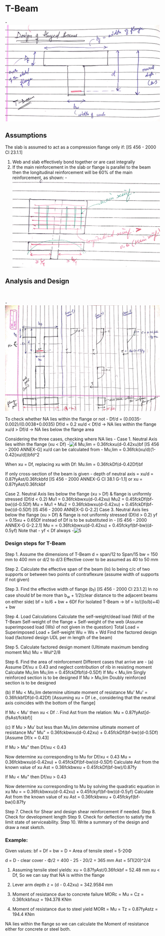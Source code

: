 # T-Beam
-![1](introimg1.jpg)
## Assumptions 
The slab is assumed to act as a compression flange only if: [IS 456 - 2000 Cl 23.1.1]
  1. Web and slab effectively bond together or are cast integrally
  2. If the main reinforcement in the slab or flange is parallel to the beam then the longitudinal reinforcement will be 60% of the main reinforcement, as shown:
     -![2](23.1.11.jpg) 
## Analysis and Design
<math>
Three cases to be considered while designing the flanged beam -
  Case 1. Neutral Axis lies within the flange (xu &#60; Df)
  Case 2. Neutral Axis lies below the flange (xu &#62; Df) & flange is uniformly stressed (Df/d &#60; 0.2)
  Case 3. Neutral Axis lies below the flange (xu &#62; Df) & flange is not uniformly stressed (Df/d &#62; 0.2) 
  
  -![3](cases31.jpg)
  
To check whether NA lies within the flange or not - 
  Df/d = (0.0035-0.002)/(0.0038+0.0035)
  Df/d = 0.2 
  xu/d &#60; Df/d &rarr; NA lies within the flange
  xu/d &#62; Df/d &rarr; NA lies below the flange area
  
  Considering the three cases, checking where NA lies -
  Case 1. Neutral Axis lies within the flange (xu &#60; Df)
  -![4](within.jpg)
    Mu,lim = 0.36fckxu(d-0.42xu)bf [IS 456 - 2000 ANNEX-G]
  xu/d can be calculated from - Mu,lim = 0.36fck(xu/d)(1-0.42(xu/d))bfd^2
  
  When xu = Df, replacing xu with Df:
    Mu.lim = 0.36fckDf(d-0.42Df)bf

  If only cross-section of the beam is given -
    depth of neutral axis = xu/d = 0.87fyAst/0.36fckbfd [IS 456 - 2000 ANNEX-G Cl 38.1 G-1.1]
    or
    xu = 0.87fyAst/0.36fckbf

  Case 2. Neutral Axis lies below the flange (xu &#62; Df) & flange is uniformly stressed (Df/d &#60; 0.2)
    Mu1 = 0.36fckbwxu(d-0.42xu)
    Mu2 = 0.45fckDf(bf-bw)(d-0.5Df)
    Mu = Mu1 + Mu2
       = 0.36fckbwxu(d-0.42xu) + 0.45fckDf(bf-bw)(d-0.5Df) [IS 456 - 2000 ANNEX-G G-2.2]
  Case 3. Neutral Axis lies below the flange (xu &#62; Df) & flange is not uniformly stressed (Df/d &#62; 0.2)
    yf = 0.15xu + 0.65Df instead of Df is to be substituted in - [IS 456 - 2000 ANNEX-G G-2.2.1]
    Mu = = 0.36fckbwxu(d-0.42xu) + 0.45fckyf(bf-bw)(d-0.5yf) 
    Note that - yf &#60; Df always
  -![5](below.jpg)
### Design steps for T-Beam
Step 1. Assume the dimensions of T-Beam 
d = span/12 to Span/15 
bw = 150 mm to 400 mm 
    or
     d/2 to d/3
Effective cover to be assumed as 40 to 50 mm

Step 2. Calculate the effective span of the beam (lo)
lo being c/c of two supports or between two points of contraflexure (assume width of supports if not given)

Step 3. Find the effective width of flange (b<sub>f</sub>) [IS 456 - 2000 Cl 23.1.2]
In no case should bf be more than b<sub>w</sub> + 1/2(clear distance to the adjacent beams on either side)
bf = lo/6 + bw + 6Df 
For Isolated T-Beam &rarr;
bf = lo/((lo/b)+4) + bw

Step 4. Load Calculations
Calculate the self-weight/dead load (Wd) of the T-Beam
Self-weight of the flange + Self-weight of the web
(Assume superimposed load (Ws) of not given in the question)
Total Load = Superimposed Load + Self-weight
Wu = Ws + Wd
Find the factored design load (factored design UDL per m length of the beam)

Step 5. Calculate factored design moment (Ultimate maximum bending moment Mu)
Mu = Wul^2/8

Step 6. Find the area of reinforcement
Different cases that arrive are -
(a) Assume Df/xu &le; 0.43 and neglect contribution of rib in resisting moment
Calculate Mu,lim
  Mu,lim = 0.45fckDfbf(d-0.5Df)
If Mu &#60; Mu,lim Singly reinforced section is to be designed 
If Mu &#62; Mu,lim Doubly reinforced section is to be designed 

(b) If Mu &#60; Mu,lim determine ultimate moment of resistance Mu'
  Mu' = 0.36fckbfDf(d-0.42Df) [Assuming xu = Df i.e., considering that the neutral axis coincides with the bottom of the flange]

  If Mu &#60; Mu' then xu &#60; Df
  &there4; Find Ast from the relation:
    Mu = 0.87fyAst[d-(fsAst/fckbf)]

(c) If Mu &#62; Mu' but less than Mu,lim determine ultimate moment of resistance Mu"
  Mu" = 0.36fckbwxu(d-0.42xu) + 0.45fckDf(bf-bw)(d-0.5Df) [Assume Df/x = 0.43]

  If Mu &#62; Mu" then Df/xu &#60; 0.43

  Now determine xu corresponding to Mu for Df/xu &#60; 0.43
    Mu = 0.36fckbwxu(d-0.42xu) + 0.45fckDf(bf-bw)(d-0.5Df)
  Calculate Ast from the known value of xu
    Ast = 0.36fckbwxu + 0.45fckDf(bf-bw)/0.87fy

  If Mu &#60; Mu" then Df/xu &#62; 0.43

  Now determine xu corresponding to Mu by solving the quadratic equation in xu
    Mu = = 0.36fckbwxu(d-0.42xu) + 0.45fckyf(bf-bw)(d-0.5yf)
  Calculate Ast from the known value of xu 
    Ast = 0.36fckbwxu + 0.45fckyf(bf-bw)0.87fy

Step 7. Check for Shear and design shear reinforcement if needed.
Step 8. Check for development length 
Step 9. Check for deflection to satisfy the limit state of serviceability.
Step 10. Write a summary of the design and draw a neat sketch.

### Example:

Given values:
bf = 
Df = 
bw = 
D = 
Area of tensile steel = 5-20&Phi;

d = D - clear cover - &Phi;/2
  = 400 - 25 - 20/2
  = 365 mm
Ast = 5&Pi;(20)^2/4

1. Assuming tensile steel yields:
  xu = 0.87fyAst/0.36fckbf
     = 52.48 mm
  xu &#60; Df, So we can say that NA is within the flange

2. Lever arm depth
   z = (d - 0.42xu)
     = 342.9584 mm

3. Moment of resistance due to concrete failure
   MORc = Mu = Cz = 0.36fckbfxuz = 194.378 KNm

4. Moment of resistance due to steel yield
   MORt = Mu = Tz = 0.87fyAstz = 194.4 KNm

  NA lies within the flange so we can calculate the Moment of resistance either for concrete or steel both.
  
</math>
